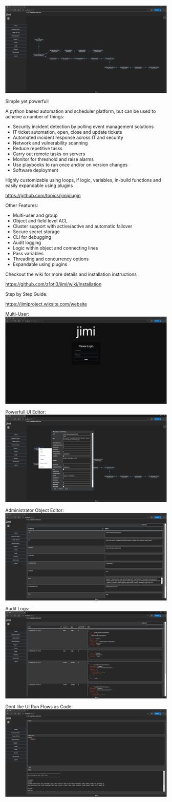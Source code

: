 ![Screenshot](examples/screenshots/flow1.png)

Simple yet powerfull

A python based automation and scheduler platform, but can be used to acheive a number of things:
* Security incident detection by polling event management solutions
* IT ticket automation, open, close and update tickets
* Automated incident response across IT and security
* Network and vulnerability scanning
* Reduce repetitive tasks
* Carry out remote tasks on servers
* Monitor for threshold and raise alarms
* Use playbooks to run once and/or on version changes
* Software deployment

Highly customizable using loops, if logic, variables, in-build functions and easily expandable using plugins

https://github.com/topics/jimiplugin

Other Features:
* Multi-user and group
* Object and field level ACL
* Cluster support with active/active and automatic failover
* Secure secret storage
* CLI for debugging
* Audit logging
* Logic within object and connecting lines
* Pass variables
* Threading and concurrency options
* Expandable using plugins

Checkout the wiki for more details and installation instructions

https://github.com/z1pti3/jimi/wiki/Installation

Step by Step Guide:

https://jimiproject.wixsite.com/website

Multi-User:
![Screenshot](examples/screenshots/login.png)

Powerfull UI Editor:
![Screenshot](examples/screenshots/flowEditor.png)

Administrator Object Editor:
![Screenshot](examples/screenshots/modelEditor.png)

Audit Logs:
![Screenshot](examples/screenshots/auditLog.png)

Dont like UI Run Flows as Code:
![Screenshot](examples/screenshots/codify.png)
